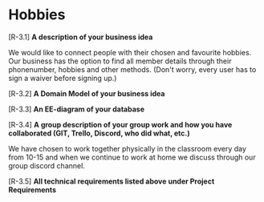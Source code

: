 # Hobbies

[R-3.1] **A description of your business idea**

We would like to connect people with their chosen and favourite hobbies.
Our business has the option to find all member details through their phonenumber,
hobbies and other methods. (Don't worry, every user has to sign a waiver before signing up.)


[R-3.2] **A Domain Model of your business idea**

[R-3.3] **An EE-diagram of your database**

[R-3.4] **A group description of your group work and how you have collaborated (GIT, Trello, Discord, who did what, etc.)**

We have chosen to work together physically in the classroom every day from 10-15 and when we continue to work at home we discuss through our group discord channel. 

[R-3.5] **All technical requirements listed above under Project Requirements**